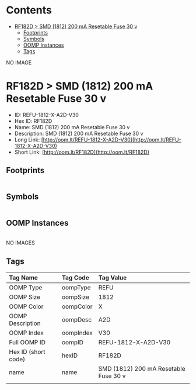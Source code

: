 



Contents
========

* [RF182D > SMD (1812) 200 mA Resetable Fuse 30 v](#rf182d--smd-1812-200-ma-resetable-fuse-30-v)
	* [Footprints](#footprints)
	* [Symbols](#symbols)
	* [OOMP Instances](#oomp-instances)
	* [Tags](#tags)
  
NO IMAGE  
# RF182D > SMD (1812) 200 mA Resetable Fuse 30 v

- ID: REFU-1812-X-A2D-V30
- Hex ID: RF182D
- Name: SMD (1812) 200 mA Resetable Fuse 30 v
- Description: SMD (1812) 200 mA Resetable Fuse 30 v
- Long Link: [http://oom.lt/REFU-1812-X-A2D-V30](http://oom.lt/REFU-1812-X-A2D-V30)
- Short Link: [http://oom.lt/RF182D](http://oom.lt/RF182D)

## Footprints
  

|||||
| :--- | :--- | :--- | :--- |

## Symbols
  

|||||
| :--- | :--- | :--- | :--- |

## OOMP Instances
  

|||||
| :--- | :--- | :--- | :--- |
  
NO IMAGES  
## Tags
  

|Tag Name|Tag Code|Tag Value|
| :--- | :--- | :--- |
|OOMP Type|oompType|REFU|
|OOMP Size|oompSize|1812|
|OOMP Color|oompColor|X|
|OOMP Description|oompDesc|A2D|
|OOMP Index|oompIndex|V30|
|Full OOMP ID|oompID|REFU-1812-X-A2D-V30|
|Hex ID (short code)|hexID|RF182D|
|name|name|SMD (1812) 200 mA Resetable Fuse 30 v|
||||
